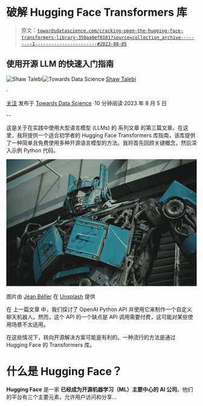 # 破解 Hugging Face Transformers 库

> 原文：[`towardsdatascience.com/cracking-open-the-hugging-face-transformers-library-350aa0ef0161?source=collection_archive---------1-----------------------#2023-08-05`](https://towardsdatascience.com/cracking-open-the-hugging-face-transformers-library-350aa0ef0161?source=collection_archive---------1-----------------------#2023-08-05)

## 使用开源 LLM 的快速入门指南

[](https://shawhin.medium.com/?source=post_page-----350aa0ef0161--------------------------------)![Shaw Talebi](https://shawhin.medium.com/?source=post_page-----350aa0ef0161--------------------------------)[](https://towardsdatascience.com/?source=post_page-----350aa0ef0161--------------------------------)![Towards Data Science](https://towardsdatascience.com/?source=post_page-----350aa0ef0161--------------------------------) [Shaw Talebi](https://shawhin.medium.com/?source=post_page-----350aa0ef0161--------------------------------)

·

[关注](https://medium.com/m/signin?actionUrl=https%3A%2F%2Fmedium.com%2F_%2Fsubscribe%2Fuser%2Ff3998e1cd186&operation=register&redirect=https%3A%2F%2Ftowardsdatascience.com%2Fcracking-open-the-hugging-face-transformers-library-350aa0ef0161&user=Shaw+Talebi&userId=f3998e1cd186&source=post_page-f3998e1cd186----350aa0ef0161---------------------post_header-----------) 发布于 [Towards Data Science](https://towardsdatascience.com/?source=post_page-----350aa0ef0161--------------------------------) ·10 分钟阅读·2023 年 8 月 5 日[](https://medium.com/m/signin?actionUrl=https%3A%2F%2Fmedium.com%2F_%2Fvote%2Ftowards-data-science%2F350aa0ef0161&operation=register&redirect=https%3A%2F%2Ftowardsdatascience.com%2Fcracking-open-the-hugging-face-transformers-library-350aa0ef0161&user=Shaw+Talebi&userId=f3998e1cd186&source=-----350aa0ef0161---------------------clap_footer-----------)

--

[](https://medium.com/m/signin?actionUrl=https%3A%2F%2Fmedium.com%2F_%2Fbookmark%2Fp%2F350aa0ef0161&operation=register&redirect=https%3A%2F%2Ftowardsdatascience.com%2Fcracking-open-the-hugging-face-transformers-library-350aa0ef0161&source=-----350aa0ef0161---------------------bookmark_footer-----------)

这是关于在实践中使用大型语言模型 (LLMs) 的 系列文章 的第三篇文章。在这里，我将提供一个适合初学者的 Hugging Face Transformers 库指南，该库提供了一种简单且免费使用多种开源语言模型的方法。我将首先回顾关键概念，然后深入示例 Python 代码。

![](img/4250c47bc3e0aefc26a5d1c0a7bb88e2.png)

图片由 [Jéan Béller](https://unsplash.com/@chinatravelchannel?utm_source=medium&utm_medium=referral) 在 [Unsplash](https://unsplash.com/?utm_source=medium&utm_medium=referral) 提供

在 上一篇文章 中，我们探讨了 OpenAI Python API 并使用它来制作一个自定义聊天机器人。然而，这个 API 的一个缺点是 API 调用需要付费，这可能对某些使用场景不太适用。

在这些情况下，转向开源解决方案可能是有利的。一种流行的方法是通过 Hugging Face 的 Transformers 库。

# **什么是 Hugging Face？**

**Hugging Face** 是一家 **已经成为开源机器学习（ML）主要中心的 AI 公司**。他们的平台有三个主要元素，允许用户访问和分享…
